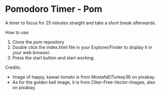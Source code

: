 
# Pomodoro Timer - Pom

A timer to focus for 25 minutes straight and take a short break afterwards.

How to use:
1. Clone the *pom* repository
2. Double click the index.html file in your Explorer/Finder to display it in your web browser.
3. Press the start button and start working.

Credits:
- Image of happy, kawaii tomato is from MostafaElTurkey36 on pixabay.
- As for the golden bell image, it is from Clker-Free-Vector-Images, also on pixabay. 
